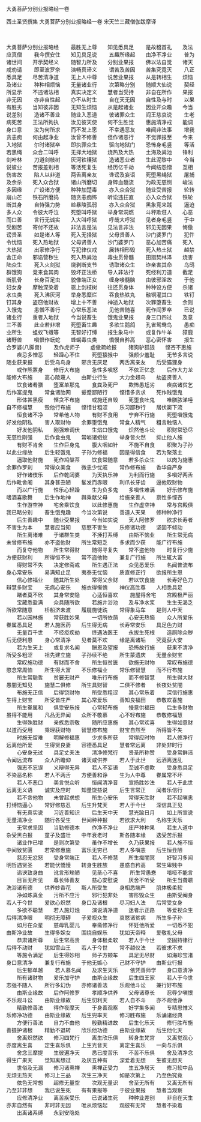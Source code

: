 大勇菩萨分别业报略经一卷


西土圣贤撰集
大勇菩萨分别业报略经一卷
宋天竺三藏僧伽跋摩译


　　

大勇菩萨分别业报略经
　　最胜无上尊　　知见悉具足
　　是故稽首礼　　及法应真僧
　　我今撰安住　　知见具足说
　　五趣所缘起　　由净不净业
　　普为诸世间　　开示契经义
　　随智力所及　　分别业果报
　　佛以法自觉　　诸天咸劝请
　　即至波罗奈　　演畅真谛义
　　谓苦及苦因　　苦集究竟灭
　　八正悉具足　　尽苦清净道
　　无上人中尊　　说苦业果报
　　从是转相生　　烦恼及诸业
　　种种相烦恼　　无量诸业行
　　次第略分别　　随顺大仙说
　　契经所显示　　不违诸法相
　　真实决定义　　慧者当受持
　　非自在所作　　果报非无因
　　亦非自性起　　亦不从时生
　　自在天无因　　自性及与时
　　以果有胜劣　　当知彼非因
　　无知生烦恼　　从是起诸业
　　因业开众趣　　今当说差别
　　造诸不善业　　随业入恶道
　　彼诸罪众生　　阎王慈哀说
　　生老病死苦　　王法所拘执
　　汝见彼天使　　何不生胜觉
　　惠施清净戒　　能调身口意
　　汝为何所求　　而不发上愿
　　不幸遇恶友　　唯闻非法事
　　增我贪恚痴　　何由起净业
　　汝曾不修善　　但作诸恶行
　　不觉罪报至　　今来入地狱
　　尔时诸狱卒　　即执罪众生
　　驱向地狱门　　恐怖身毛竖
　　等活若黑绳　　众合二叫呼
　　无择大地狱　　烧热及大热
　　土海及粪池　　锋利剑叶林
　　刀道剑枝树　　灰河铁镬狱
　　造诸恶业者　　生此泥黎中
　　今当说彼业　　苦报差别相
　　等活死复生　　经历亿千劫
　　今闻结怨憎　　互相伤害故
　　陷人以非道　　两舌离亲友
　　谗谤及妄语　　死堕黑绳狱
　　屠捕及余杀　　死入众合狱
　　诸山所磨切　　身碎血髓流
　　为政无慈恻　　峻法多因缘
　　广设诸方便　　种种加楚毒
　　亦入众合狱　　随业受苦报
　　轮转崩山芒　　铁石所磨捣
　　随贪恚痴怖　　听讼违抂直
　　亦入众合狱　　铁轮断其身
　　自恃强力势　　崄暴陵孤弱
　　亦入众合狱　　黑象竞来践
　　逼迫多人众　　令彼大呼泣
　　死堕叫呼狱　　举身常洞燃
　　斗秤欺诳人　　心恶而口善
　　言行无诚实　　入大叫呼狱
　　呼哉大呼狱　　见者身毛竖
　　于中受剧苦　　寄付不还故
　　非法言是法　　见法言非法
　　邪见无因果　　悔傲谤贤圣
　　如是诸人等　　死入无择狱
　　父母贤善人　　沙门婆罗门
　　犯忤令忧恼　　死入热地狱
　　父母贤善人　　沙门婆罗门
　　恶心加苦痛　　死入大热狱
　　出家修净行　　亏犯律仪戒
　　展转相形毁　　死入热土狱
　　越禁舍正命　　邪谄营秽生
　　死入热粪池　　毒虫贯骨髓
　　田猎焚林泽　　烧害陆众生
　　死入火剑狱　　烧剥断支节
　　诱取诸众生　　诈亲害其命
　　乌鸱群饿狗　　竞来食其肉
　　毁坏正法桥　　导人非法行
　　死经利刀道　　截足断肌骨
　　长身百足虫　　貌像端正女
　　缠身唼髓脑　　由彼邪淫故
　　于他妇女身　　摩触深染着
　　驱上剑枝树　　往还贯身体
　　种种设方便　　杀诸水虫类
　　死入沸灰河　　举身悉糜烂
　　吞食热铁丸　　融铜灌其口
　　铁钉钉其身　　盗窃他财故
　　增上十不善　　神逝入地狱
　　次罪堕畜生　　余则入饿鬼
　　恚憎不善行　　心常乐恶法
　　见他苦随喜　　死作阎罗卒
　　已说诸业行　　重者入地狱
　　今当说畜生　　饿鬼业果报
　　身三口四过　　及意三不善
　　此业若非增　　死堕畜生趣
　　多欲生鹅鸽　　孔雀鸳鸯鸟
　　愚痴业所生　　蛆蚁飞蛾等
　　无智好打缚　　报生象马中
　　或复作牛羊　　獐鹿诸野兽
　　嗔恨作蚖蛇　　蜂蝎毒虫类
　　憍慢自矜高　　恶心密怀害
　　报生合罗婆(八脚兽)
　　及作虎师子　　虚傲疏崄报
　　猪狗驴狐狼　　悭吝不惠施
　　疾忌多憎恶　　轻躁心不住
　　死堕猿猴中　　强颜少羞耻
　　无节多言说　　随业获果报
　　后受乌鸟身　　邪贪无厌足
　　两舌离亲友　　后受猫狸身
　　或作熊罴身　　修行大布施
　　急性多嗔怒　　不依正忆念
　　后作大力龙　　能修大布施
　　高心陵蔑人　　由斯业行生
　　大力金翅鸟　　劫盗贤善人
　　饮食诸肴膳　　堕富单那鬼
　　食粪及死尸　　欺怖愚尪劣
　　疾病诸贫乞　　后作富提鬼
　　常食诸胎网　　颦蹙鄙陋行
　　悭惜多贪求　　死作贱饿鬼
　　形体甚黑瘦　　悭贪不布施
　　或施还自毁　　死堕食吐鬼
　　唯膳脓涕唾　　自不修福慧
　　毁他行布施　　悭惜甘粗涩
　　乐习鄙秽行　　居伏窦下流
　　恒食诸不净　　常希他人物
　　有财不食用　　宁弃不行施
　　死堕嗔饿鬼　　好发他阴私
　　害人取财物　　余罪堕饿鬼
　　常食人精气　　粗言触恼人
　　好发他阴私　　刚强难调伏
　　生焰口饿鬼　　炽然他斗讼
　　积财常恐尽　　无慈性刚强
　　后作食虫鬼　　常啖诸蛾蚁
　　举身皆火然　　抑止他人施
　　有财不肯舍　　生作巨身鬼
　　腹大咽如针　　不施不自食
　　积聚为子孙　　以此业缘故
　　后生轻饿鬼　　子孙为修福
　　因是得信食　　若为聚落主
　　逼取他财施　　死作鸠槃茶
　　饮食常随意　　若多杀众生
　　以肉为施惠　　余罪作罗刹
　　常得众美食　　微恚少忧戚
　　常作修布施　　香华自严身
　　好作诸伎乐　　后作乾闼婆
　　为天执乐神　　为利而行施
　　多嗔好两舌　　后作毗舍阇
　　其身甚丑陋　　髼发而赤眼
　　利爪长牙齿　　逼他取财物
　　而以广行施　　性乐心轻躁
　　生为负多鬼　　多嗔性难满
　　好乐修布施　　嗜酒喜歌舞
　　后生作地神　　舆乘献父母
　　给施亲善人　　禀性多悭吝
　　生作游空神　　宅舍乘饮食
　　以此修惠施　　生作虚空神
　　常与宫殿俱　　我已略分别
　　畜生饿鬼趣　　今当次第说
　　善道人天果　　修种种净行
　　后生善趣中　　随业受果报
　　今当如实说　　天人阿修罗
　　欲求长寿者　　不害生为本
　　慧者应当知　　慈愍不害生
　　乐修诸功德　　坚固不倾动
　　所生离诸难　　于诸群生类
　　不捶打系缚　　由斯不恼业
　　所生常无病　　未曾修布施
　　亦不盗他财　　所生常短乏
　　多求而少获　　能广行布施
　　而复夺他物　　所生常得财
　　随得寻复失　　常不盗他物
　　时复行少施　　方便获财利
　　所得恒不失　　常不盗他物
　　兼复广行施　　所生辄大富
　　得财常不失　　决定修斋戒
　　所生遇正法　　众见悉爱乐
　　名闻普流布　　身心常安乐
　　易满知止足　　夷泰无忧恼
　　质直修正行　　欲报所生恩
　　信心修福业　　随其所生处
　　常得父余财　　若以饮食施
　　长寿好色力　　辩慧多财宝
　　无病心安乐　　施衣得惭愧
　　神仪高胜尊　　人相悉具足
　　睹者莫不欣　　其身常安隐
　　心适恒喜欢
　　施屋得舍宅　　宫殿极严丽
　　宝藏悉盈满　　众具随所欲
　　若施井浴池　　及与净水浆
　　生生无渴乏　　所欲常随意
　　桥船济未渡　　履屣施徒跣
　　常得象马车　　是则人中天
　　若以园林施　　常获胜妙果
　　一切所依荫　　心安无热恼
　　众人所爱乐　　眷属悉具足
　　若人施医药　　后生得无病
　　长寿常安乐　　具足色力财
　　无量百千世　　不经疫疾劫
　　终遇法医王　　永拔生死根
　　造厕除众秽　　后无便利患
　　身心常清净　　见者莫不欢
　　缘是离诸垢　　究竟获大安
　　若为生天上　　或复求名闻
　　酬恩及望报　　恐怖故行施
　　获果不清净　　所受多粗涩
　　祖先建立施　　子孙续不绝
　　所生蒙遗庆　　无量余财宝
　　常叹施功德　　有财而不舍
　　所生恒贫匮　　欲施无财物
　　常叹布施德　　愍念常周恤
　　所生得大富　　不乐修福业
　　常乐修智慧　　而不行布施
　　所生常聪哲　　贫窭无财产
　　唯乐行布施　　而不修智慧
　　所生得大财　　愚闇无知见
　　施慧二俱修　　所生具财智
　　二俱不修者　　长夜处贫闇
　　布施无正信　　后得饶财物
　　所受悉粗涩　　其心常乐着
　　深信行施惠　　生得上财宝
　　所受皆庄严　　其心常爱乐
　　善知良福田　　恭敬欢喜施
　　所生眷属和　　俱受安乐报
　　心常轻布施　　慢意供福田
　　后生多财物　　虽得不能用
　　凡品无异闻　　众所不敬慕
　　心不轻布施　　恭敬修福慧
　　生得殊胜财　　亲族悉宗敬
　　随所应惠施　　其心常欢喜
　　生得如意财　　以道而受用
　　乘理获财物　　智慧修布施
　　财宝自然至　　所得皆不失
　　时施无留难　　明解修福惠
　　少求多所获　　常得应时物
　　若人修净行　　远离他所爱
　　生得贤良妻　　容德悉具足
　　慧者常远离　　非处非时行
　　心安身无过　　具足丈夫法
　　清净修梵行　　贤圣所称赞
　　受身常鲜洁　　令闻远流布
　　众人所瞻仰　　诸天咸供养
　　若人于此世　　远酒离迷乱
　　强志不忘误　　义辩得无异
　　若人不妄语　　至诚不虚欺
　　受身悉具足　　不染恶名称
　　若人不两舌　　方便善和诤
　　生为人中尊　　眷属常不坏
　　若人不恶口　　美言悦众听
　　恒闻清净音　　宣扬胜妙法
　　若人于此世　　远离无义语
　　诚实及应时　　知量饶益说
　　后生言常正　　闻者乐信行
　　若不贪他物　　未曾起求想
　　所生心安乐　　常得天胜财
　　若不起嗔恚　　打缚恼逼心
　　常好修慈忍　　后生升梵天
　　若人于今世　　深信具正见
　　有无真实说　　习近善知识
　　后生天中天　　慧光踰日月
　　如上所宣说　　无量清净业
　　随行各受生　　世间种种报
　　若欲求大利　　名称生天乐
　　无常求坚固　　当勤修德本
　　作净不净业　　庄严种种果
　　若生人道中　　杂受黑白报
　　童子及盛壮　　中年衰老时
　　斯各随本缘　　迭受苦乐报
　　诸业作已增　　是则次第受
　　虽作不增长　　久乃获果报
　　若人施不恒　　中间致贫匮
　　若常修惠施　　富乐无穷已
　　若人多嗔恚　　后生恒丑陋
　　慈忍无忿怒　　受身常端正
　　若人不修慧　　所生痴闇冥
　　好智习多闻　　明哲遇贤圣
　　若能伏憍慢　　转身生胜族
　　愚惑自矜高　　常生卑贱中
　　谄谀致身曲　　讹言形矬陋
　　见圣心不喜
　　所生常愚憃　　喑哑不能言
　　目盲无所见　　尊长师善友
　　慈心安慰说　　厌舍不听受
　　所生当聋聩　　洗浴诸有德
　　供养妙香花　　斯人所受生
　　身相悉端严　　肌体极柔软
　　净如炼真金　　污所不应污
　　邪行犯非处　　害形毁众生
　　由斯受阉身　　若人于今世
　　爱欲心炽然　　身口及诸根
　　尽习妇人法　　后常受女身
　　多欲不聪慧　　若人施灯烛
　　演说清净道　　迷者示正路
　　等爱视众生　　后得清净眼
　　明彻无障碍　　子爱视众生
　　哀愍诸贫病　　所生多子孙
　　如月在众星　　慈母乳婴儿
　　奉斋修净行　　怀妊他所爱
　　一切悉不犯　　由斯净业故
　　生得多婇女　　围绕自娱乐
　　犹如天帝释　　爱敬礼父母
　　恭肃诸所尊　　后生常高贵
　　身体极柔软　　若人于今世
　　坚固持律行　　后得不动财
　　犹如雪山王　　若人于今世
　　常不越仪法　　若彼求不求
　　等施令满足　　后生得妙相
　　师子方颊车　　具足无尽财
　　如海珍宝渚　　身口意清净
　　兼复行布施　　于他无嫉心
　　己财不守护　　由斯业行报
　　后生郁单越
　　若人慕名闻　　及求生天乐
　　依凭善师学　　身口意清净
　　所有诸财物　　爱乐加守护
　　由斯业缘故　　后生四王家
　　若人于今世　　志强不随人
　　所行多幻伪　　亦修诸善法
　　乐观他斗讼　　兼行好布施
　　由斯业缘故　　后作阿修罗
　　孝顺净供养　　父母诸尊长
　　忍辱少嗔恨　　不乐观斗讼
　　由斯业缘故　　后生忉利天
　　若人自不斗　　亦不观他诤
　　精勤修善法　　得作夜摩天
　　于身善观察　　好学集多闻
　　专精思惟义　　乐修净功德
　　由斯业缘故　　后生兜率天
　　修习胜布施　　乐诵诸经典
　　方便行善法　　自力不由他
　　殷勤精进故　　后生化乐天
　　修行胜布施　　善摄护诸根
　　精勤不退转　　欣乐他功德
　　由斯业缘故　　后生他化天
　　舍离炽然欲　　修习四梵行
　　离生欣乐俱　　转身生梵宫
　　又离觉观心　　亦度离生喜
　　定生喜乐俱　　上生光音天
　　离定生喜乐　　一向与乐俱
　　舍念三摩提　　生彼遍净天
　　悉已度苦乐　　不苦不乐俱
　　舍及清净念　　得生广果天
　　觉知离想过　　及厌五种有
　　深爱着无想　　生彼无想天
　　世俗及无漏　　修习诸熏禅
　　熏禅正受力　　生五净居天
　　修习软中品　　无烦无热天
　　修习上三品　　次生三净天
　　如是次第上　　乃至色究竟
　　依色无常想　　超修无量空
　　次观无量识　　舍至无所有
　　又离无所有　　乃至非非想
　　我已说生死　　有有果报等
　　于彼业果报　　慧者当观察
　　应修清净业　　离苦疾受乐
　　已说诸生死　　种种业差别
　　非自在天生　　亦非自然有
　　非时非无因　　唯从烦恼起
　　观彼有无常　　慧者不染着
　　出离诸系缚　　永到安隐处


